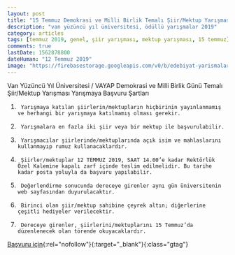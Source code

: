 ```yaml
---
layout: post
title: "15 Temmuz Demokrasi ve Milli Birlik Temalı Şiir/Mektup Yarışması"
description: "van yüzüncü yıl üniversitesi, ödüllü yarışmalar 2019"
category: articles
tags: [temmuz 2019, genel, şiir yarışması, mektup yarışması, 15 temmuz]
comments: true
lastDate: 1562878800
dateHuman: "12 Temmuz 2019"
image: "https://firebasestorage.googleapis.com/v0/b/edebiyat-yarismalari.appspot.com/o/15-temmuz-siir-mektup-yarismasi.jpeg?alt=media&token=dbbd74bf-4674-4d5c-9d56-9983569eab1a"
---
```


Van Yüzüncü Yıl Üniversitesi / VAYAP Demokrasi ve Milli Birlik Günü Temalı Şiir/Mektup Yarışması
Yarışmaya Başvuru Şartları

1.      Yarışmaya katılan şiirlerin/mektupların hiçbirinin yayınlanmamış ve herhangi bir yarışmaya katılmamış olması gerekir.
2.      Yarışmalara en fazla iki şiir veya bir mektup ile başvurulabilir.
3.      Yarışmacılar şiirlerinde/mektuplarında açık isim ve mahlaslarını kullanmayıp rumuz kullanacaklardır.
4.      Şiirler/mektuplar 12 TEMMUZ 2019, SAAT 14.00’e kadar Rektörlük Özel Kalemine kapalı zarf içinde teslim edilmelidir. Bu tarihe kadar posta yoluyla da başvuru yapılabilir.
5.      Değerlendirme sonucunda dereceye girenler aynı gün üniversitenin web sayfasından duyurulacaktır.
6.      Birinci olan şiir/mektup sahibine çeyrek altın; diğerlerine çeşitli hediyeler verilecektir.
7.      Dereceye girenler, şiirlerini/mektuplarını 15 Temmuz’da düzenlenecek olan törende okuyacaklardır.

[Başvuru için](https://www.yyu.edu.tr/duyurular/15-temmuz-demokrasi-ve-milli-birlik-temali-siir-mektup-yarismasi/5802?utm_source=edebiyatyarismalari.com&utm_medium=affiliate&utm_campaign=cpc){:rel="nofollow"}{:target="_blank"}{:class="gtag"}
